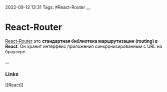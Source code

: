 2022-09-12 13:31
Tags: #React-Router
__
# React-Router
[React-Router](https://reactrouter.com/en/v6.3.0) это **стандартная библиотека маршрутизации (routing) в React**. Он хранит интерфейс приложения синхронизированным с URL на браузере.

__
### Links
[[React]]